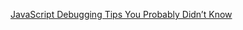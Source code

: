 [JavaScript Debugging Tips You Probably Didn’t Know](https://raygun.com/blog/javascript-debugging/)
